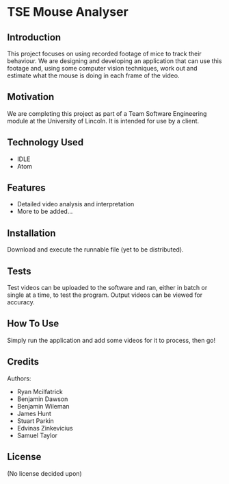 TSE Mouse Analyser
==================

Introduction
-----------
This project focuses on using recorded footage of mice to track their behaviour. We are designing and developing an application that can use this footage and, using some computer vision techniques, work out and estimate what the mouse is doing in each frame of the video.

Motivation
----------
We are completing this project as part of a Team Software Engineering module at the University of Lincoln. It is intended for use by a client.

Technology Used
---------------
* IDLE
* Atom

Features
--------
* Detailed video analysis and interpretation
* More to be added...

Installation
------------
Download and execute the runnable file (yet to be distributed).

Tests
-----
Test videos can be uploaded to the software and ran, either in batch or single at a time, to test the program. Output videos can be viewed for accuracy.

How To Use
----------
Simply run the application and add some videos for it to process, then go!

Credits
-------
Authors:
* Ryan Mcilfatrick
* Benjamin Dawson
* Benjamin Wileman
* James Hunt
* Stuart Parkin
* Edvinas Zinkevicius
* Samuel Taylor

License
-------
(No license decided upon)
